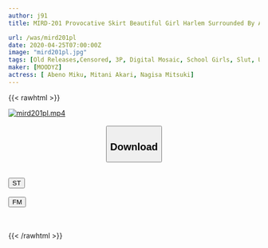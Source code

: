```yaml
---
author: j91
title: MIRD-201 Provocative Skirt Beautiful Girl Harlem Surrounded By An Erotic Daughter Is Squid Until It Is Ji Pobaka Miya Shuri Natsuki Mitsuki Abeno Miku

url: /was/mird201pl
date: 2020-04-25T07:00:00Z
image: "mird201pl.jpg"
tags: [Old Releases,Censored, 3P, Digital Mosaic, School Girls, Slut, Underwear, Uniform]
maker: [MOODYZ]
actress: [ Abeno Miku, Mitani Akari, Nagisa Mitsuki]
---
```



{{< rawhtml >}}

<div class="video" data-videoid="RAwd0vXzqbcd1Wk">
    <a href="javascript:;">
        <img src="/was/mird201pl/mird201pl.jpg" width="WIDTH" height="HEIGHT" alt="mird201pl.mp4" loading="lazy">
    </a>
</div>

<script type="text/javascript" src="https://j91.asia/asset/on-demand-st.js"></script>

<br>
  <link rel="stylesheet" href="https://j91.asia/asset/bs5.css">
  
  <center>
  <button class="btn btn-primary" type="button" data-bs-toggle="collapse" data-bs-target=".multi-collapse" aria-expanded="false" aria-controls="multiCollapseExample1 multiCollapseExample2"><h2>Download</h2></button></center>
</p>
<div class="row">
  <div class="col">
    <div class="collapse multi-collapse" id="multiCollapseExample1">
      <div class="card card-body">
	      	      <br>
<div class="buttons">  
<a href="https://streamtape.to/v/RAwd0vXzqbcd1Wk" target="_blank"><button class="btn-hover color-3"><i class="fa fa-download"></i> ST</button></a></div>
    </div>
  </div>
</div>
  <div class="col">
    <div class="collapse multi-collapse" id="multiCollapseExample2">
      <div class="card card-body">
	      <br>
<div class="buttons">
    <a href="https://filemoon.sx/d/hraz2tb12wsu" target="_blank"><button class="btn-hover color-8"><i class="fa fa-download"></i> FM</button></a></div>
<br><br>
      </div>
    </div>
  </div>
</div>

{{< /rawhtml >}}
